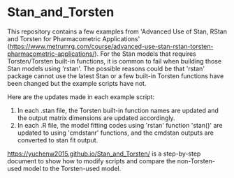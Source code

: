 # Stan_and_Torsten
This repository contains a few examples from 'Advanced Use of Stan, RStan and Torsten for Pharmacometric Applications' (https://www.metrumrg.com/course/advanced-use-stan-rstan-torsten-pharmacometric-applications/). 
For the Stan models that requires Torsten/Torsten built-in functions, it is common to fail when building those Stan models using 'rstan'. The possible reasons could be that 'rstan' package cannot use the latest Stan or a few built-in Torsten functions have been changed but the example scripts have not.

Here are the updates made in each example script:
1. In each .stan file, the Torsten built-in function names are updated and the output matrix dimensions are updated accordingly.
2. In each .R file, the model fitting codes using 'rstan' function 'stan()' are updated to using 'cmdstanr' functions, and the cmdstan outputs are converted to stan fit output.

https://yuchenw2015.github.io/Stan_and_Torsten/ is a step-by-step document to show how to modify scripts and compare the non-Torsten-used model to the Torsten-used model.
